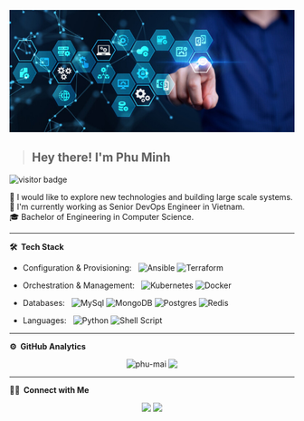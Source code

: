 ![Banner](https://github.com/phu-mai/phu-mai/blob/main/banner.jpg)
><h2>Hey there! I'm Phu Minh</h2>

<p align="left"> <img src="https://visitor-badge.laobi.icu/badge?page_id=phu-mai" alt="visitor badge" /> </p>

🧐 I would like to explore new technologies and building large scale systems.  
💼 I'm currently working as Senior DevOps Engineer in Vietnam.  
🎓 Bachelor of Engineering in Computer Science.  

***
**🛠 &nbsp;Tech Stack**

- Configuration & Provisioning:  &nbsp;
  ![Ansible](https://img.shields.io/badge/-ansible-333333?style=flat&logo=ansible)
  ![Terraform](https://img.shields.io/badge/-Terraform-333333?style=flat&logo=Terraform)

- Orchestration & Management:  &nbsp;
  ![Kubernetes](https://img.shields.io/badge/-Kubernetes-333333?style=flat&logo=Kubernetes)
  ![Docker](https://img.shields.io/badge/-Docker-333333?style=flat&logo=Docker)

- Databases:  &nbsp;
  ![MySql](https://img.shields.io/badge/-MySql-333333?style=flat&logo=MySql)
  ![MongoDB](https://img.shields.io/badge/-MongoDB-333333?style=flat&logo=MongoDB)
  ![Postgres](https://img.shields.io/badge/-Postgres-333333?style=flat&logo=Postgres)
  ![Redis](https://img.shields.io/badge/-Redis-333333?style=flat&logo=Redis)

- Languages: &nbsp;
  ![Python](https://img.shields.io/badge/-Python-333333?style=flat&logo=Python)
  ![Shell Script](https://img.shields.io/badge/-shell_script-333333?style=flat&logo=gnu-bash)

***
**⚙️  &nbsp;GitHub Analytics**

<p align = "center">
  <img align="top" src="https://github-readme-stats.vercel.app/api?username=phu-mai&show_icons=true&theme=dark&locale=en&hide_border=true" alt="phu-mai" />
  <img align="top" src="https://github-readme-stats.vercel.app/api/top-langs/?username=phu-mai&theme=dark&hide_border=true&layout=compact">
</p>

***
**🤝🏻 &nbsp;Connect with Me**

<p align="center">
<a href="https://linkedin.com/in/m-phu"><img src="https://img.shields.io/badge/-Minh%20Phu-0077B5?style=flat&logo=Linkedin&logoColor=white"/></a>
<a href="mailto:phu.maiminh@gmail.com"><img src="https://img.shields.io/badge/-phu.maiminh@gmail.com-D14836?style=flat&logo=Gmail&logoColor=white"/></a>
</p>

